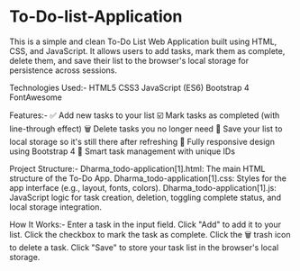 # To-Do-list-Application

This is a simple and clean To-Do List Web Application built using HTML, CSS, and JavaScript. It allows users to add tasks, mark them as complete, delete them, and save their list to the browser's local storage for persistence across sessions.


Technologies Used:-
HTML5
CSS3
JavaScript (ES6)
Bootstrap 4
FontAwesome


Features:-
✅ Add new tasks to your list
☑️ Mark tasks as completed (with line-through effect)
🗑️ Delete tasks you no longer need
💾 Save your list to local storage so it's still there after refreshing
📱 Fully responsive design using Bootstrap 4
🧠 Smart task management with unique IDs


Project Structure:- 
Dharma_todo-application[1].html: The main HTML structure of the To-Do App.
Dharma_todo-application[1].css: Styles for the app interface (e.g., layout, fonts, colors).
Dharma_todo-application[1].js: JavaScript logic for task creation, deletion, toggling complete status, and local storage integration.


How It Works:- 
Enter a task in the input field.
Click "Add" to add it to your list.
Click the checkbox to mark the task as complete.
Click the 🗑️ trash icon to delete a task.
Click "Save" to store your task list in the browser's local storage.


